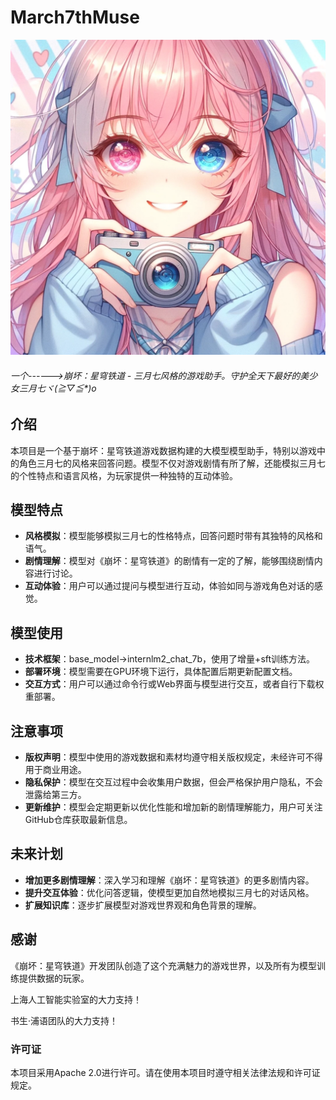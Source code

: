 # March7thMuse

![image-20240327000438130](.\image\logo.png)

###### 一个------>崩坏：星穹铁道 - 三月七风格的游戏助手。守护全天下最好的美少女三月七ヾ(≧▽≦*)o

## 介绍
本项目是一个基于崩坏：星穹铁道游戏数据构建的大模型模型助手，特别以游戏中的角色三月七的风格来回答问题。模型不仅对游戏剧情有所了解，还能模拟三月七的个性特点和语言风格，为玩家提供一种独特的互动体验。
## 模型特点
- **风格模拟**：模型能够模拟三月七的性格特点，回答问题时带有其独特的风格和语气。
- **剧情理解**：模型对《崩坏：星穹铁道》的剧情有一定的了解，能够围绕剧情内容进行讨论。
- **互动体验**：用户可以通过提问与模型进行互动，体验如同与游戏角色对话的感觉。
## 模型使用
- **技术框架**：base_model->internlm2_chat_7b，使用了增量+sft训练方法。
- **部署环境**：模型需要在GPU环境下运行，具体配置后期更新配置文档。
- **交互方式**：用户可以通过命令行或Web界面与模型进行交互，或者自行下载权重部署。
## 注意事项
- **版权声明**：模型中使用的游戏数据和素材均遵守相关版权规定，未经许可不得用于商业用途。
- **隐私保护**：模型在交互过程中会收集用户数据，但会严格保护用户隐私，不会泄露给第三方。
- **更新维护**：模型会定期更新以优化性能和增加新的剧情理解能力，用户可关注GitHub仓库获取最新信息。
## 未来计划
- **增加更多剧情理解**：深入学习和理解《崩坏：星穹铁道》的更多剧情内容。
- **提升交互体验**：优化问答逻辑，使模型更加自然地模拟三月七的对话风格。
- **扩展知识库**：逐步扩展模型对游戏世界观和角色背景的理解。
## 感谢
《崩坏：星穹铁道》开发团队创造了这个充满魅力的游戏世界，以及所有为模型训练提供数据的玩家。

上海人工智能实验室的大力支持！

书生·浦语团队的大力支持！

### 许可证
本项目采用Apache 2.0进行许可。请在使用本项目时遵守相关法律法规和许可证规定。